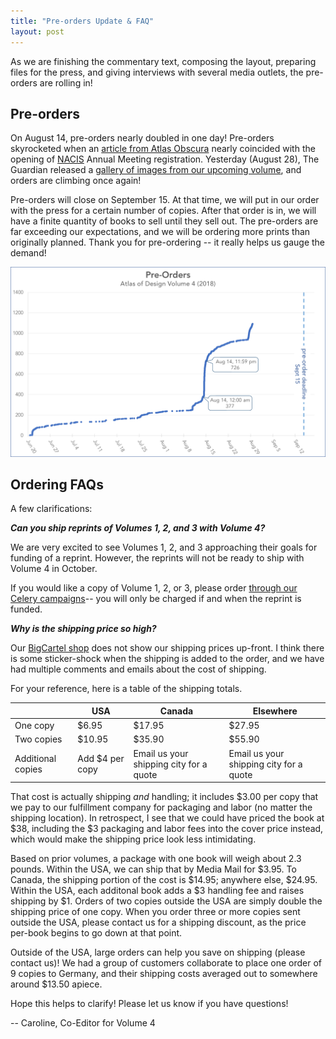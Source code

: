 ```yaml
---
title: "Pre-orders Update & FAQ"
layout: post
---
```


As we are finishing the commentary text, composing the layout, preparing files for the press, and giving interviews with several media outlets, the pre-orders are rolling in!  


## Pre-orders

On August 14, pre-orders nearly doubled in one day! Pre-orders skyrocketed when an [article from Atlas Obscura](https://www.atlasobscura.com/articles/best-new-maps-2018) nearly coincided with the opening of [NACIS](http://nacis.org/) Annual Meeting registration. Yesterday (August 28), The Guardian released a [gallery of images from our upcoming volume](https://www.theguardian.com/artanddesign/gallery/2018/aug/28/atlas-of-map-designs-around-the-world-2018), and orders are climbing once again!  

Pre-orders will close on September 15. At that time, we will put in our order with the press for a certain number of copies. After that order is in, we will have a finite quantity of books to sell until they sell out. The pre-orders are far exceeding our expectations, and we will be ordering more prints than originally planned. Thank you for pre-ordering -- it really helps us gauge the demand!  


<img class="aligncenter size-full wp-image-988" alt="graph of preorders over time" src="/img/pre-orders-graph-aug29.png" width="750" />

## Ordering FAQs 

A few clarifications: 

**_Can you ship reprints of Volumes 1, 2, and 3 with Volume 4?_** 

We are very excited to see Volumes 1, 2, and 3 approaching their goals for funding of a reprint. However, the reprints will not be ready to ship with Volume 4 in October. 

If you would like a copy of Volume 1, 2, or 3, please order [through our Celery campaigns](http://atlasofdesign.org/reprints/)-- you will only be charged if and when the reprint is funded. 



**_Why is the shipping price so high?_**

Our [BigCartel shop](https://atlasofdesign.bigcartel.com/) does not show our shipping prices up-front. I think there is some sticker-shock when the shipping is added to the order, and we have had multiple comments and emails about the cost of shipping. 

For your reference, here is a table of the shipping totals.

|   | USA | Canada | Elsewhere | 
|---|---|---|---|
| One copy | $6.95 | $17.95 | $27.95 | 
| Two copies | $10.95 | $35.90 | $55.90 |
| Additional copies | Add $4 per copy | Email us your shipping city for a quote | Email us your shipping city for a quote | 


That cost is actually shipping _and_ handling; it includes $3.00 per copy that we pay to our fulfillment company for packaging and labor (no matter the shipping location). In retrospect, I see that we could have priced the book at $38, including the $3 packaging and labor fees into the cover price instead, which would make the shipping price look less intimidating. 

Based on prior volumes, a package with one book will weigh about 2.3 pounds. Within the USA, we can ship that by Media Mail for $3.95. To Canada, the shipping portion of the cost is $14.95; anywhere else, $24.95. Within the USA, each additonal book adds a $3 handling fee and raises shipping by $1. Orders of two copies outside the USA are simply double the shipping price of one copy. When you order three or more copies sent outside the USA, please contact us for a shipping discount, as the price per-book begins to go down at that point.

Outside of the USA, large orders can help you save on shipping (please contact us)! We had a group of customers collaborate to place one order of 9 copies to Germany, and their shipping costs averaged out to somewhere around $13.50 apiece. 

Hope this helps to clarify! Please let us know if you have questions! 

 -- Caroline, Co-Editor for Volume 4

